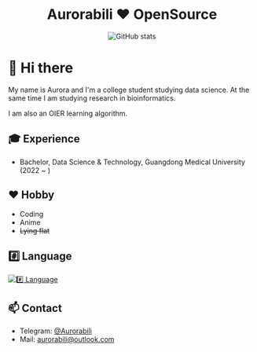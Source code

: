  <div align="center">
 <h1 align="center">Aurorabili ❤ OpenSource</h1>
 
  <img src="https://github-readme-stats.vercel.app/api?username=Aurorabili&count_private=true&layout=compact&hide=html&title_color=CC88BB&text_color=885566&bg_color=20,F2FBFF,E6F8FF,FFE6EB,FFF2F5" align="center" alt="GitHub stats" />
 
</div>


# 👋 Hi there

My name is Aurora and I'm a college student studying data science.
At the same time I am studying research in bioinformatics.

I am also an OIER learning algorithm.

## 🎓 Experience
- Bachelor, Data Science & Technology, Guangdong Medical University (2022 ~ )

## ❤️ Hobby
- Coding
- Anime
- ~~Lying flat~~

## #️⃣ Language
[![#️⃣ Language](https://skillicons.dev/icons?i=c,cpp,cs,dotnet,py,rust,r)](https://skillicons.dev)

## 📫 Contact
- Telegram: [@Aurorabili](https://t.me/Aurorabili)
- Mail: aurorabili@outlook.com
